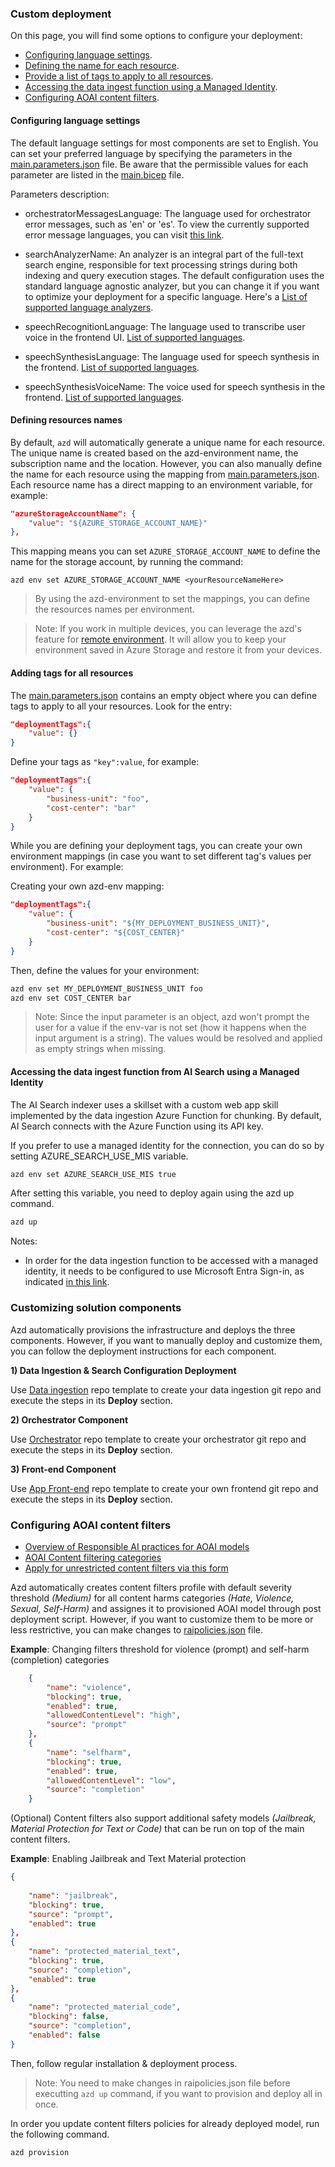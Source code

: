 ### Custom deployment

On this page, you will find some options to configure your deployment:

- [Configuring language settings](#configuring-language-settings).
- [Defining the name for each resource](#defining-resources-names).
- [Provide a list of tags to apply to all resources](#adding-tags-for-all-resources).
- [Accessing the data ingest function using a Managed Identity](#accessing-the-data-ingest-function-from-ai-search-using-a-managed-identity).
- [Configuring AOAI content filters](#configuring-aoai-content-filters).

#### Configuring language settings

The default language settings for most components are set to English. You can set your preferred language by specifying the parameters in the [main.parameters.json](infra/main.parameters.json) file. Be aware that the permissible values for each parameter are listed in the [main.bicep](infra/main.bicep) file.  
   
Parameters description:  
   
- orchestratorMessagesLanguage: The language used for orchestrator error messages, such as 'en' or 'es'. To view the currently supported error message languages, you can visit [this link](https://github.com/Azure/gpt-rag-orchestrator/tree/main/orc/messages).  
   
- searchAnalyzerName: An analyzer is an integral part of the full-text search engine, responsible for text processing strings during both indexing and query execution stages. The default configuration uses the standard language agnostic analyzer, but you can change it if you want to optimize your deployment for a specific language. Here's a [List of supported language analyzers](https://learn.microsoft.com/en-us/azure/search/index-add-language-analyzers#supported-language-analyzers).  
   
- speechRecognitionLanguage: The language used to transcribe user voice in the frontend UI. [List of supported languages](https://learn.microsoft.com/en-us/azure/ai-services/speech-service/language-support?tabs=stt#supported-languages).  
   
- speechSynthesisLanguage: The language used for speech synthesis in the frontend. [List of supported languages](https://learn.microsoft.com/en-us/azure/ai-services/speech-service/language-support?tabs=tts#supported-languages).  
   
- speechSynthesisVoiceName: The voice used for speech synthesis in the frontend. [List of supported languages](https://learn.microsoft.com/en-us/azure/ai-services/speech-service/language-support?tabs=tts#supported-languages).

#### Defining resources names

By default, `azd` will automatically generate a unique name for each resource. The unique name is created based on the azd-environment name, the subscription name and the location. However, you can also manually define the name for each resource using the mapping from [main.parameters.json](https://github.com/Azure/GPT-RAG/blob/main/infra/main.parameters.json). Each resource name has a direct mapping to an environment variable, for example:


```json
"azureStorageAccountName": {
    "value": "${AZURE_STORAGE_ACCOUNT_NAME}"
},
```

This mapping means you can set `AZURE_STORAGE_ACCOUNT_NAME` to define the name for the storage account, by running the command:

```
azd env set AZURE_STORAGE_ACCOUNT_NAME <yourResourceNameHere>
```

> By using the azd-environment to set the mappings, you can define the resources names per environment.

> Note: If you work in multiple devices, you can leverage the azd's feature for [remote environment](https://learn.microsoft.com/en-us/azure/developer/azure-developer-cli/remote-environments-support). It will allow you to keep your environment saved in Azure Storage and restore it from your devices.

#### Adding tags for all resources

The [main.parameters.json](https://github.com/Azure/GPT-RAG/blob/main/infra/main.parameters.json) contains an empty object where you can define tags to apply to all your resources. Look for the entry:

```json
"deploymentTags":{
    "value": {}
}
```

Define your tags as `"key":value`, for example:

```json
"deploymentTags":{
    "value": {
        "business-unit": "foo",
        "cost-center": "bar"
    }
}
```

While you are defining your deployment tags, you can create your own environment mappings (in case you want to set different tag's values per environment). For example:

Creating your own azd-env mapping:
```json
"deploymentTags":{
    "value": {
        "business-unit": "${MY_DEPLOYMENT_BUSINESS_UNIT}",
        "cost-center": "${COST_CENTER}"
    }
}
```

Then, define the values for your environment:
```sh
azd env set MY_DEPLOYMENT_BUSINESS_UNIT foo
azd env set COST_CENTER bar
```

> Note: Since the input parameter is an object, azd won't prompt the user for a value if the env-var is not set (how it happens when the input argument is a string). The values would be resolved and applied as empty strings when missing.

#### Accessing the data ingest function from AI Search using a Managed Identity

The AI Search indexer uses a skillset with a custom web app skill implemented by the data ingestion Azure Function for chunking. By default, AI Search connects with the Azure Function using its API key.

If you prefer to use a managed identity for the connection, you can do so by setting AZURE_SEARCH_USE_MIS variable. 

```sh
azd env set AZURE_SEARCH_USE_MIS true
```

After setting this variable, you need to deploy again using the azd up command. 

```sh
azd up
```

Notes:

- In order for the data ingestion function to be accessed with a managed identity, it needs to be configured to use Microsoft Entra Sign-in, as indicated [in this link](https://learn.microsoft.com/en-us/azure/app-service/configure-authentication-provider-aad).

### Customizing solution components

Azd automatically provisions the infrastructure and deploys the three components. However, if you want to manually deploy and customize them, you can follow the deployment instructions for each component.

**1) Data Ingestion & Search Configuration Deployment**

Use [Data ingestion](https://github.com/Azure/gpt-rag-ingestion) repo template to create your data ingestion git repo and execute the steps in its **Deploy** section.

**2) Orchestrator Component**

Use [Orchestrator](https://github.com/Azure/gpt-rag-orchestrator) repo template to create your orchestrator git repo and execute the steps in its **Deploy** section.

**3) Front-end Component**

Use [App Front-end](https://github.com/Azure/gpt-rag-frontend) repo template to create your own frontend git repo and execute the steps in its **Deploy** section.

### Configuring AOAI content filters
- [Overview of Responsible AI practices for AOAI models](https://learn.microsoft.com/en-us/legal/cognitive-services/openai/overview?context=%2Fazure%2Fai-services%2Fopenai%2Fcontext%2Fcontext)
- [AOAI Content filtering categories](https://learn.microsoft.com/en-us/azure/ai-services/openai/concepts/content-filter?tabs=warning%2Cpython-new#content-filtering-categories)
- [Apply for unrestricted content filters via this form](https://customervoice.microsoft.com/Pages/ResponsePage.aspx?id=v4j5cvGGr0GRqy180BHbR7en2Ais5pxKtso_Pz4b1_xUMlBQNkZMR0lFRldORTdVQzQ0TEI5Q1ExOSQlQCN0PWcu)

Azd automatically creates content filters profile with default severity threshold *(Medium)* for all content harms categories *(Hate, Violence, Sexual, Self-Harm)* and assignes it to provisioned AOAI model through post deployment script. However, if you want to customize them to be more or less restrictive, you can make changes to [raipolicies.json](scripts/raipolicies/raipolicies.json) file.

**Example**: Changing filters threshold for violence (prompt) and self-harm (completion) categories
```json
    {
        "name": "violence",
        "blocking": true,
        "enabled": true,
        "allowedContentLevel": "high",
        "source": "prompt"
    },
    {
        "name": "selfharm",
        "blocking": true,
        "enabled": true,
        "allowedContentLevel": "low",
        "source": "completion"
    }
```

(Optional) Content filters also support additional safety models *(Jailbreak, Material Protection for Text or Code)* that can be run on top of the main content filters.

**Example**: Enabling Jailbreak and Text Material protection
```json
{
    
    "name": "jailbreak",
    "blocking": true,
    "source": "prompt",
    "enabled": true
},
{
    "name": "protected_material_text",
    "blocking": true,
    "source": "completion",
    "enabled": true
},
{
    "name": "protected_material_code",
    "blocking": false,
    "source": "completion",
    "enabled": false
}
```

Then, follow regular installation & deployment process.

>Note: You need to make changes in raipolicies.json file before executting ```azd up``` command, if you want to provision and deploy all in once.

In order you update content filters policies for already deployed model, run the following command.

```sh
azd provision
```

<!-- ## Main components

1) [Data ingestion](https://github.com/Azure/gpt-rag-ingestion)

2) [Orchestrator](https://github.com/Azure/gpt-rag-orchestrator)

3) [App Front-End](https://github.com/Azure/gpt-rag-frontend) Built with Azure App Services and the Backend for Front-End pattern, offers a smooth and scalable user interface -->